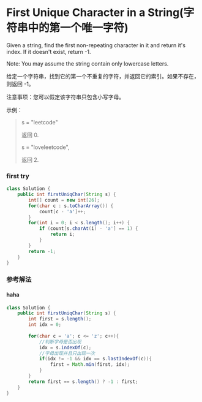 # First Unique Character in a String(字符串中的第一个唯一字符)

Given a string, find the first non-repeating character in it and return it's index. If it doesn't exist, return -1.

Note: You may assume the string contain only lowercase letters.

给定一个字符串，找到它的第一个不重复的字符，并返回它的索引。如果不存在，则返回 -1。

注意事项：您可以假定该字符串只包含小写字母。

示例：

>s = "leetcode"
>
>返回 0.
>
>s = "loveleetcode",
>
>返回 2.


### first try

```java
class Solution {
    public int firstUniqChar(String s) {
        int[] count = new int[26];
        for(char c : s.toCharArray()) {
            count[c - 'a']++;
        }
        for(int i = 0; i < s.length(); i++) {
            if (count[s.charAt(i) - 'a'] == 1) {
                return i;
            }
        }
        return -1;
    }
}
```

### 参考解法

#### haha

```java
class Solution {
    public int firstUniqChar(String s) {
        int first = s.length();
        int idx = 0;
        
        for(char c = 'a'; c <= 'z'; c++){
            //判断字母是否出现
            idx = s.indexOf(c);
            //字母出现并且只出现一次
            if(idx != -1 && idx == s.lastIndexOf(c)){
                first = Math.min(first, idx);
            }
        }
        return first == s.length() ? -1 : first;
    }
}
```